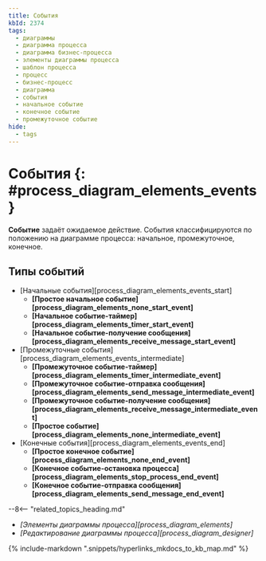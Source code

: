 ```yaml
---
title: События
kbId: 2374
tags:
  - диаграммы
  - диаграмма процесса
  - диаграмма бизнес-процесса
  - элементы диаграммы процесса
  - шаблон процесса
  - процесс
  - бизнес-процесс
  - диаграмма
  - события
  - начальное событие
  - конечное событие
  - промежуточное событие
hide:
  - tags
---
```


# События {: #process_diagram_elements_events}

**Событие** задаёт ожидаемое действие. События классифицируются по положению на диаграмме процесса: начальное, промежуточное, конечное.

## Типы событий

* [Начальные события][process_diagram_elements_events_start]
    * **[Простое начальное событие][process_diagram_elements_none_start_event]**
    * **[Начальное событие-таймер][process_diagram_elements_timer_start_event]**
    * **[Начальное событие-получение сообщения][process_diagram_elements_receive_message_start_event]**
* [Промежуточные события][process_diagram_elements_events_intermediate]
    * **[Промежуточное событие-таймер][process_diagram_elements_timer_intermediate_event]**
    * **[Промежуточное событие-отправка сообщения][process_diagram_elements_send_message_intermediate_event]**
    * **[Промежуточное событие-получение сообщения][process_diagram_elements_receive_message_intermediate_event]**
    * **[Простое событие][process_diagram_elements_none_intermediate_event]**
* [Конечные события][process_diagram_elements_events_end]
    * **[Простое конечное событие][process_diagram_elements_none_end_event]**
    * **[Конечное событие-остановка процесса][process_diagram_elements_stop_process_end_event]**
    * **[Конечное событие-отправка сообщения][process_diagram_elements_send_message_end_event]**

<div class="relatedTopics">

--8<-- "related_topics_heading.md"

- *[Элементы диаграммы процесса][process_diagram_elements]*
- *[Редактирование диаграммы процесса][process_diagram_designer]*

</div>

{% include-markdown ".snippets/hyperlinks_mkdocs_to_kb_map.md" %}
